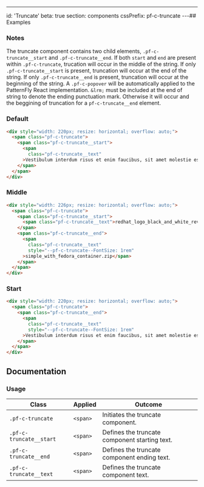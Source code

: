 ---
id: 'Truncate'
beta: true
section: components
cssPrefix: pf-c-truncate
---## Examples

### Notes

The truncate component contains two child elements, `.pf-c-truncate__start` and `.pf-c-truncate__end`. If both `start` and `end` are present within `.pf-c-truncate`, trucation will occur in the middle of the string. If only `.pf-c-truncate__start` is present, truncation will occur at the end of the string. If only `.pf-c-truncate__end` is present, truncation will occur at the beginning of the string. A `.pf-c-popover` will be automatically applied to the PatternFly React implementation. `&lrm;` must be included at the end of string to denote the ending punctuation mark. Otherwise it will occur and the beggining of truncation for a `pf-c-truncate__end` element.

### Default

```html
<div style="width: 220px; resize: horizontal; overflow: auto;">
  <span class="pf-c-truncate">
    <span class="pf-c-truncate__start">
      <span
        class="pf-c-truncate__text"
      >Vestibulum interdum risus et enim faucibus, sit amet molestie est accumsan.</span>
    </span>
  </span>
</div>

```

### Middle

```html
<div style="width: 226px; resize: horizontal; overflow: auto;">
  <span class="pf-c-truncate">
    <span class="pf-c-truncate__start">
      <span class="pf-c-truncate__text">redhat_logo_black_and_white_reversed_</span>
    </span>
    <span class="pf-c-truncate__end">
      <span
        class="pf-c-truncate__text"
        style="--pf-c-truncate--FontSize: 1rem"
      >simple_with_fedora_container.zip</span>
    </span>
  </span>
</div>

```

### Start

```html
<div style="width: 220px; resize: horizontal; overflow: auto;">
  <span class="pf-c-truncate">
    <span class="pf-c-truncate__end">
      <span
        class="pf-c-truncate__text"
        style="--pf-c-truncate--FontSize: 1rem"
      >Vestibulum interdum risus et enim faucibus, sit amet molestie est accumsan.&lrm;</span>
    </span>
  </span>
</div>

```

## Documentation

### Usage

| Class                   | Applied  | Outcome                                       |
| ----------------------- | -------- | --------------------------------------------- |
| `.pf-c-truncate`        | `<span>` | Initiates the truncate component.             |
| `.pf-c-truncate__start` | `<span>` | Defines the truncate component starting text. |
| `.pf-c-truncate__end`   | `<span>` | Defines the truncate component ending text.   |
| `.pf-c-truncate__text`  | `<span>` | Defines the truncate component text.          |
